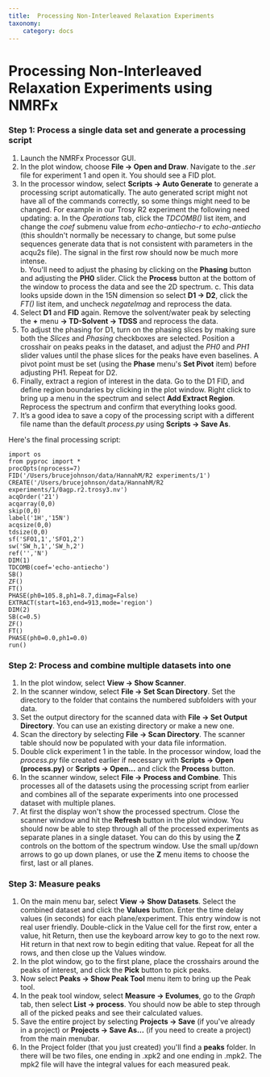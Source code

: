 ```yaml
---
title:  Processing Non-Interleaved Relaxation Experiments
taxonomy:
    category: docs
---
```


# Processing Non-Interleaved Relaxation Experiments using NMRFx

### Step 1: Process a single data set and generate a processing script

1. Launch the NMRFx Processor GUI.
2. In the plot window, choose **File → Open and Draw**. Navigate to the *.ser* file for experiment 1 and open it. You should see a FID plot.
3. In the processor window, select **Scripts → Auto Generate** to generate a processing script automatically. The auto generated script might not have all of the commands correctly, so some things might need to be changed.  For example in our Trosy R2 experiment the following need updating:
    a. In the *Operations* tab, click the *TDCOMB()* list item, and change the *coef* submenu value from *echo-antiecho-r* to *echo-antiecho* (this shouldn't normally be necessary to change, but some pulse sequences generate data that is not consistent with parameters in the acqu2s file). The signal in the first row should now be much more intense.  
    b. You'll need to adjust the phasing by clicking on the **Phasing** button and adjusting the **PH0** slider.  Click the **Process** button at the bottom of the window to process the data and see the 2D spectrum.
    c. This data looks upside down in the 15N dimension so select **D1 → D2**, click the *FT()* list item, and uncheck *negateImag* and reprocess the data.
6. Select **D1** and **FID** again. Remove the solvent/water peak by selecting the **+** menu **→ TD-Solvent → TDSS** and reprocess the data.
7. To adjust the phasing for D1, turn on the phasing slices by making sure both the *Slices* and *Phasing* checkboxes are selected. Position a crosshair on peaks peaks in the dataset, and adjust the *PH0* and *PH1* slider values until the phase slices for the peaks have even baselines. A pivot point must be set (using the **Phase** menu's **Set Pivot** item) before adjusting PH1. Repeat for D2.
8. Finally, extract a region of interest in the data. Go to the D1 FID, and define region boundaries by clicking in the plot window. Right click to bring up a menu in the spectrum and select **Add Extract Region**.  Reprocess the spectrum and confirm that everything looks good.
9. It’s a good idea to save a copy of the processing script with a different file name than the default *process.py* using **Scripts → Save As**.

Here's the final processing script:

    import os
    from pyproc import *
    procOpts(nprocess=7)
    FID('/Users/brucejohnson/data/HannahM/R2 experiments/1')
    CREATE('/Users/brucejohnson/data/HannahM/R2 experiments/1/0agp.r2.trosy3.nv')
    acqOrder('21')
    acqarray(0,0)
    skip(0,0)
    label('1H','15N')
    acqsize(0,0)
    tdsize(0,0)
    sf('SFO1,1','SFO1,2')
    sw('SW_h,1','SW_h,2')
    ref('','N')
    DIM(1)
    TDCOMB(coef='echo-antiecho')
    SB()
    ZF()
    FT()
    PHASE(ph0=105.8,ph1=8.7,dimag=False)
    EXTRACT(start=163,end=913,mode='region')
    DIM(2)
    SB(c=0.5)
    ZF()
    FT()
    PHASE(ph0=0.0,ph1=0.0)
    run()

### Step 2: Process and combine multiple datasets into one

1. In the plot window, select **View → Show Scanner**.
2. In the scanner window, select **File → Set Scan Directory**. Set the directory to the folder that contains the numbered subfolders with your data.
3. Set the output directory for the scanned data with **File → Set Output Directory**. You can use an existing directory or make a new one.
4. Scan the directory by selecting **File → Scan Directory**. The scanner table should now be populated with your data file information. 
5. Double click experiment 1 in the table. In the processor window, load the *process.py* file created earlier if necessary with **Scripts → Open (process.py)** or **Scripts → Open...** and click the **Process** button.
6. In the scanner window, select **File → Process and Combine**. This processes all of the datasets using the processing script from earlier and combines all of the separate experiments into one processed dataset with multiple planes.
7. At first the display won't show the processed spectrum.  Close the scanner window and hit the **Refresh** button in the plot window. You should now be able to step through all of the processed experiments as separate planes in a single dataset.  You can do this by using the **Z** controls on the bottom of the spectrum window.  Use the small up/down arrows to go up down planes, or use the **Z** menu items to choose the first, last or all planes. 

### Step 3: Measure peaks

1. On the main menu bar, select **View → Show Datasets**. Select the combined dataset and click the **Values** button. Enter the time delay values (in seconds) for each plane/experiment.  This entry window is not real user friendly.  Double-click in the Value cell for the first row, enter a value, hit Return, then use the keyboard arrow key to go to the next row.  Hit return in that next row to begin editing that value.  Repeat for all the rows, and then close up the Values window.
2. In the plot window, go to the first plane, place the crosshairs around the peaks of interest, and click the **Pick** button to pick peaks. 
3. Now select **Peaks → Show Peak Tool** menu item to bring up the Peak tool.
3. In the peak tool window, select **Measure → Evolumes**, go to the *Graph* tab, then select **List → process**. You should now be able to step through all of the picked peaks and see their calculated values. 
4. Save the entire project by selecting **Projects → Save** (if you've already in a project) or **Projects → Save As…** (if you need to create a project) from the main menubar.
5.  In the Project folder (that you just created) you'll find a **peaks** folder.  In there will be two files, one ending in .xpk2 and one ending in .mpk2.  The mpk2 file will have the integral values for each measured peak.
